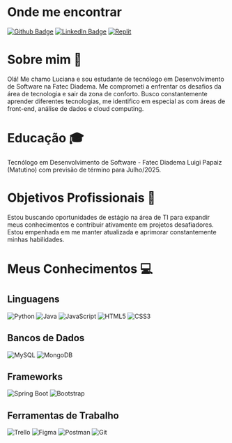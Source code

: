 # Onde me encontrar 
[![Github Badge](https://img.shields.io/badge/-Github-6f42c1?style=flat-square&logo=Github&logoColor=white)](https://github.com/luciananvsnascimento)
[![LinkedIn Badge](https://img.shields.io/badge/-LinkedIn-6f42c1?style=flat-square&logo=LinkedIn&logoColor=white)](https://www.linkedin.com/in/luciananvsnascimento/)
[![Replit](https://img.shields.io/badge/-Replit-6f42c1?style=flat-square&logo=replit&logoColor=white)](https://replit.com/@lucianaNvs7)

# Sobre mim 💜

Olá! Me chamo Luciana e sou estudante de tecnólogo em Desenvolvimento de Software na Fatec Diadema. Me comprometi a enfrentar os desafios da área de tecnologia e sair da zona de conforto. Busco constantemente aprender diferentes tecnologias, me identifico em especial as com áreas de front-end, análise de dados e cloud computing.

# Educação 🎓

Tecnólogo em Desenvolvimento de Software - Fatec Diadema Luigi Papaiz (Matutino) com previsão de término para Julho/2025.

# Objetivos Profissionais 🚀

Estou buscando oportunidades de estágio na área de TI para expandir meus conhecimentos e contribuir ativamente em projetos desafiadores. Estou empenhada em me manter atualizada e aprimorar constantemente minhas habilidades.

# Meus Conhecimentos 💻

## Linguagens 
![Python](https://img.shields.io/badge/-Python-6f42c1?style=flat-square&logo=python&logoColor=white)
![Java](https://img.shields.io/badge/-Java-6f42c1?style=flat-square&logo=java&logoColor=white)
![JavaScript](https://img.shields.io/badge/-JavaScript-6f42c1?style=flat-square&logo=javascript&logoColor=white)
![HTML5](https://img.shields.io/badge/-HTML5-6f42c1?style=flat-square&logo=html5&logoColor=white)
![CSS3](https://img.shields.io/badge/-CSS3-6f42c1?style=flat-square&logo=css3&logoColor=white)


## Bancos de Dados
![MySQL](https://img.shields.io/badge/-MySQL-6f42c1?style=flat-square&logo=mysql&logoColor=white)
![MongoDB](https://img.shields.io/badge/-MongoDB-6f42c1?style=flat-square&logo=mongodb&logoColor=white)

## Frameworks
![Spring Boot](https://img.shields.io/badge/-Spring%20Boot-6f42c1?style=flat-square&logo=spring&logoColor=white)
![Bootstrap](https://img.shields.io/badge/-Bootstrap-6f42c1?style=flat-square&logo=bootstrap&logoColor=white)

## Ferramentas de Trabalho
![Trello](https://img.shields.io/badge/-Trello-6f42c1?style=flat-square&logo=trello&logoColor=white)
![Figma](https://img.shields.io/badge/-Figma-6f42c1?style=flat-square&logo=figma&logoColor=white)
![Postman](https://img.shields.io/badge/-Postman-6f42c1?style=flat-square&logo=postman&logoColor=white)
![Git](https://img.shields.io/badge/-Git-6f42c1?style=flat-square&logo=git&logoColor=white)
